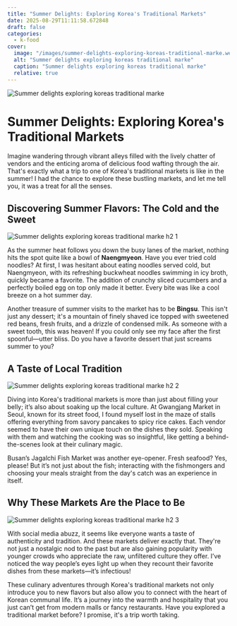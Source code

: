 ```yaml
---
title: "Summer Delights: Exploring Korea's Traditional Markets"
date: 2025-08-29T11:11:58.672848
draft: false
categories:
  - k-food
cover:
  image: "/images/summer-delights-exploring-koreas-traditional-marke.webp"
  alt: "Summer delights exploring koreas traditional marke"
  caption: "Summer delights exploring koreas traditional marke"
  relative: true
---
```

![Summer delights exploring koreas traditional marke](/images/summer-delights-exploring-koreas-traditional-marke.webp)

# Summer Delights: Exploring Korea's Traditional Markets

Imagine wandering through vibrant alleys filled with the lively chatter of vendors and the enticing aroma of delicious food wafting through the air. That's exactly what a trip to one of Korea's traditional markets is like in the summer! I had the chance to explore these bustling markets, and let me tell you, it was a treat for all the senses.

## Discovering Summer Flavors: The Cold and the Sweet

![Summer delights exploring koreas traditional marke h2 1](/images/summer-delights-exploring-koreas-traditional-marke-h2-1.webp)


As the summer heat follows you down the busy lanes of the market, nothing hits the spot quite like a bowl of **Naengmyeon**. Have you ever tried cold noodles? At first, I was hesitant about eating noodles served cold, but Naengmyeon, with its refreshing buckwheat noodles swimming in icy broth, quickly became a favorite. The addition of crunchy sliced cucumbers and a perfectly boiled egg on top only made it better. Every bite was like a cool breeze on a hot summer day.

Another treasure of summer visits to the market has to be **Bingsu**. This isn't just any dessert; it's a mountain of finely shaved ice topped with sweetened red beans, fresh fruits, and a drizzle of condensed milk. As someone with a sweet tooth, this was heaven! If you could only see my face after the first spoonful—utter bliss. Do you have a favorite dessert that just screams summer to you?

## A Taste of Local Tradition

![Summer delights exploring koreas traditional marke h2 2](/images/summer-delights-exploring-koreas-traditional-marke-h2-2.webp)


Diving into Korea's traditional markets is more than just about filling your belly; it’s also about soaking up the local culture. At Gwangjang Market in Seoul, known for its street food, I found myself lost in the maze of stalls offering everything from savory pancakes to spicy rice cakes. Each vendor seemed to have their own unique touch on the dishes they sold. Speaking with them and watching the cooking was so insightful, like getting a behind-the-scenes look at their culinary magic.

Busan’s Jagalchi Fish Market was another eye-opener. Fresh seafood? Yes, please! But it’s not just about the fish; interacting with the fishmongers and choosing your meals straight from the day's catch was an experience in itself.

## Why These Markets Are the Place to Be

![Summer delights exploring koreas traditional marke h2 3](/images/summer-delights-exploring-koreas-traditional-marke-h2-3.webp)


With social media abuzz, it seems like everyone wants a taste of authenticity and tradition. And these markets deliver exactly that. They're not just a nostalgic nod to the past but are also gaining popularity with younger crowds who appreciate the raw, unfiltered culture they offer. I’ve noticed the way people’s eyes light up when they recount their favorite dishes from these markets—it’s infectious!

These culinary adventures through Korea's traditional markets not only introduce you to new flavors but also allow you to connect with the heart of Korean communal life. It’s a journey into the warmth and hospitality that you just can’t get from modern malls or fancy restaurants. Have you explored a traditional market before? I promise, it's a trip worth taking.
